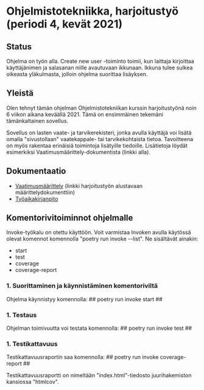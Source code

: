 # Ohjelmistotekniikka, harjoitustyö (periodi 4, kevät 2021)

## Status

Ohjelma on työn alla. Create new user -toiminto toimii, kun laittaja kirjoittaa käyttäjänimen ja salasanan niille avautuvaan ikkunaan. Ikkuna tulee sulkea oikeasta yläkulmasta, jolloin ohjelma suorittaa lisäyksen.

## Yleistä
  
Olen tehnyt tämän ohjelman Ohjelmistotekniikan kurssin harjoitustyönä noin 6 viikon aikana keväällä 2021.
Tämä on ensimmäinen tekemäni tämänkaltainen sovellus.

Sovellus on lasten vaate- ja tarvikerekisteri, jonka avulla käyttäjä voi lisätä omalla "sivustollaan" vaatekappale- tai tarvikekohtaista tietoa. Tavoitteena on myös rakentaa erinäisiä toimintoja lisätyille tiedoille. Lisätietoja löydät esimerkiksi Vaatimusmäärittely-dokumentista (linkki alla).

## Dokumentaatio
  
* [Vaatimusmäärittely](https://github.com/karhelmi/ot-harjoitustyo/blob/master/dokumentaatio/vaatimusmaarittely.md) (linkki harjoitustyön alustavaan määrittelydokumenttiin)
* [Työaikakirjanpito](https://github.com/karhelmi/ot-harjoitustyo/blob/master/dokumentaatio/tyoaikakirjanpito.md)

## Komentorivitoiminnot ohjelmalle
  
Invoke-työkalu on otettu käyttöön. Voit varmistaa Invoken avulla käytössä olevat komennot komennolla "poetry run invoke --list".
Ne sisältävät ainakin:
* start
* test
* coverage
* coverage-report

### 1. Suorittaminen ja käynnistäminen komentoriviltä

Ohjelma käynnistyy komennolla: ## poetry run invoke start ##

### 1. Testaus

Ohjelman toimivuutta voi testata komennolla: ## poetry run invoke test ##

### 1. Testikattavuus

Testikattavuusraportin saa komennolla: ## poetry run invoke coverage-report ##

Testikattavuusraportti on nimeltään "index.html"-tiedosto juurihakemiston kansiossa "htmlcov". 
